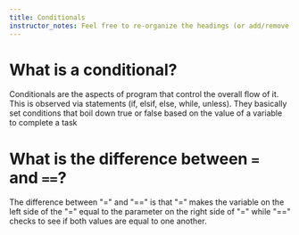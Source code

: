 ```yaml
---
title: Conditionals
instructor_notes: Feel free to re-organize the headings (or add/remove headings) below. We included the headings for your benefit, but it's 100% fine if you want to write your responses in some different structure.
---
```


# What is a conditional?

Conditionals are the aspects of program that control the overall flow of it. 
This is observed via statements (if, elsif, else, while, unless). 
They basically set conditions that boil down true or false based on the value of a variable to complete a task

# What is the difference between `=` and `==`?

The difference between "=" and "==" is that "=" makes the variable on the left side of the
"=" equal to the parameter on the right side of "=" while "==" checks to see if both values are equal to one another. 
